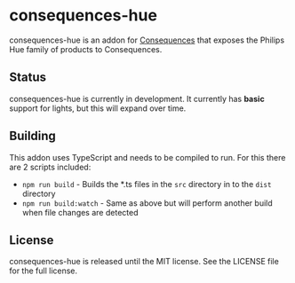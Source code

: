 # consequences-hue

consequences-hue is an addon for [Consequences](https://github.com/JosephDuffy/consequences) that exposes the Philips Hue family of products to Consequences.

## Status

consequences-hue is currently in development. It currently has **basic** support for lights, but this will expand over time.

## Building

This addon uses TypeScript and needs to be compiled to run. For this there are 2 scripts included:

- `npm run build` - Builds the *.ts files in the `src` directory in to the `dist` directory
- `npm run build:watch` - Same as above but will perform another build when file changes are detected

## License

consequences-hue is released until the MIT license. See the LICENSE file for the full license.